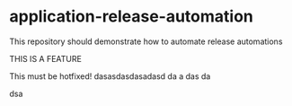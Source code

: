 # application-release-automation
This repository should demonstrate how to automate release automations

THIS IS A FEATURE

This must be hotfixed!
dasasdasdasadasd
da
a
das
da

dsa